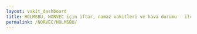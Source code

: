 ```yaml
---
layout: vakit_dashboard
title: HOLMSBU, NORVEC için iftar, namaz vakitleri ve hava durumu - ilçe/eyalet seç
permalink: /NORVEC/HOLMSBU/
---
```


<script type="text/javascript">
  var GLOBAL_COUNTRY = 'NORVEC';
  var GLOBAL_CITY = 'HOLMSBU';
  var GLOBAL_STATE = '';
  var lat = 72;
  var lon = 21;
</script>
